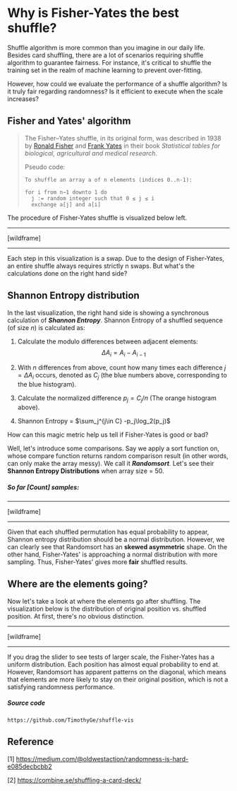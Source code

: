 # Why is Fisher-Yates the best shuffle?

Shuffle algorithm is more common than you imagine in our daily life. Besides card shuffling, there are a lot of scenarios requiring shuffle algorithm to guarantee fairness. For instance, it's critical to shuffle the training set in the realm of machine learning to prevent over-fitting.

However, how could we evaluate the performance of a shuffle algorithm? Is it truly fair regarding randomness? Is it efficient to execute when the scale increases?

## Fisher and Yates' algorithm

> The Fisher–Yates shuffle, in its original form, was described in 1938 by [Ronald Fisher](https://en.wikipedia.org/wiki/Ronald_Fisher) and [Frank Yates](https://en.wikipedia.org/wiki/Frank_Yates) in their book *Statistical tables for biological, agricultural and medical research*.
>
> Pseudo code:
>
> ```pseudocode
> To shuffle an array a of n elements (indices 0..n-1):
> 
> for i from n−1 downto 1 do
>   j := random integer such that 0 ≤ j ≤ i
>   exchange a[j] and a[i]
> ```

The procedure of Fisher-Yates shuffle is visualized below left.

---

[wildframe]

---

Each step in this visualization is a swap. Due to the design of Fisher-Yates, an entire shuffle always requires strictly n swaps. But what's the calculations done on the right hand side?

## Shannon Entropy distribution

In the last visualization, the right hand side is showing a synchronous calculation of ***Shannon Entropy***. Shannon Entropy of a shuffled sequence (of size $n$) is calculated as:

1. Calculate the modulo differences between adjacent elements: $$\Delta A_i=A_i-A_{i-1}$$

2. With $n$ differences from above, count how many times each difference $j=\Delta A_i$ occurs, denoted as $C_j$ (the blue numbers above, corresponding to the blue histogram).
3. Calculate the normalized difference $p_j=C_j/n$ (The orange histogram above).
4. Shannon Entropy = $\sum_j^{j\in C} -p_j\log_2(p_j)$

How can this magic metric help us tell if Fisher-Yates is good or bad?

Well, let's introduce some comparisons. Say we apply a sort function on, whose compare function returns random comparison result (in other words, can only make the array messy). We call it ***Randomsort***. Let's see their **Shannon Entropy Distributions** when array size = 50.

##### So far [Count] samples:

---

[wildframe]

---

Given that each shuffled permutation has equal probability to appear, Shannon entropy distribution should be a normal distribution. However, we can clearly see that Randomsort has an **skewed asymmetric** shape. On the other hand, Fisher-Yates' is approaching a normal distribution with more sampling. Thus, Fisher-Yates' gives more **fair** shuffled results.

## Where are the elements going?

Now let's take a look at where the elements go after shuffling. The visualization below is the distribution of original position vs. shuffled position. At first, there's no obvious distinction.

---

[wildframe]

---

If you drag the slider to see tests of larger scale, the Fisher-Yates has a uniform distribution. Each position has almost equal probability to end at. However, Randomsort has apparent patterns on the diagonal, which means that elements are more likely to stay on their original position, which is not a satisfying randomness performance.



##### Source code

 	https://github.com/TimothyGe/shuffle-vis

## Reference

[1] https://medium.com/@oldwestaction/randomness-is-hard-e085decbcbb2

[2] https://combine.se/shuffling-a-card-deck/